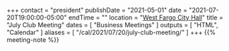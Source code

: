 +++
contact = "president"
publishDate = "2021-05-01"
date = "2021-07-20T19:00:00-05:00"
endTime = ""
location = "[West Fargo City Hall](/places/west-fargo-city-hall/)"
title = "July Club Meeting"
dates = [ "Business Meetings" ]
outputs = [ "HTML", "Calendar" ]
aliases = [ "/cal/2021/07/20/july-club-meeting/" ]
+++
{{% meeting-note %}}
